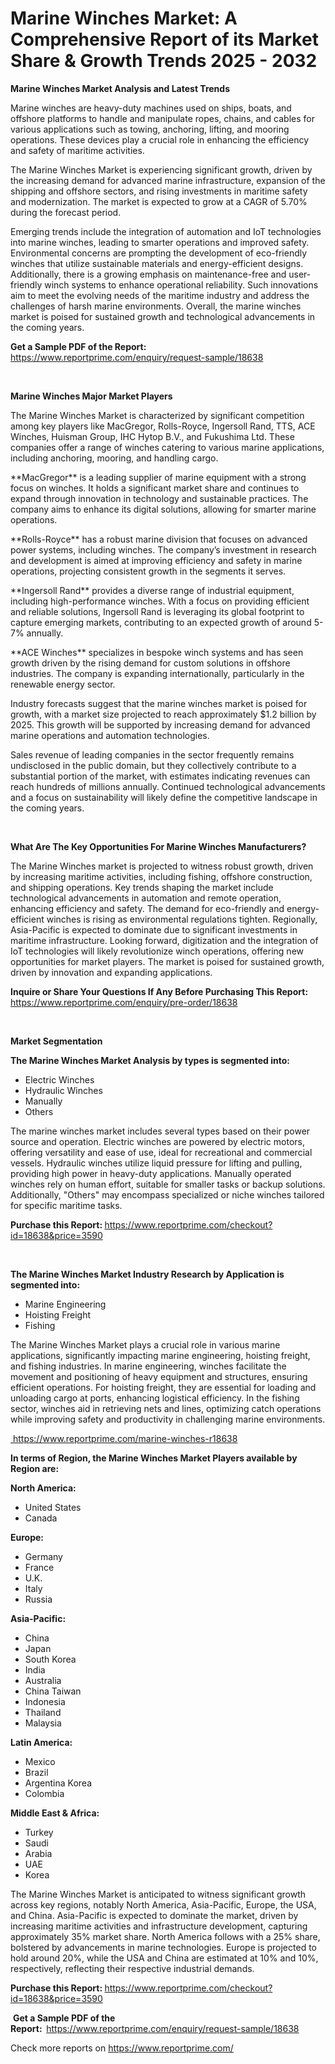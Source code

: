 <p><h1>Marine Winches Market: A Comprehensive Report of its Market Share & Growth Trends 2025 - 2032</h1></p><p><strong>Marine Winches Market Analysis and Latest Trends</strong></p>
<p><p>Marine winches are heavy-duty machines used on ships, boats, and offshore platforms to handle and manipulate ropes, chains, and cables for various applications such as towing, anchoring, lifting, and mooring operations. These devices play a crucial role in enhancing the efficiency and safety of maritime activities.</p><p>The Marine Winches Market is experiencing significant growth, driven by the increasing demand for advanced marine infrastructure, expansion of the shipping and offshore sectors, and rising investments in maritime safety and modernization. The market is expected to grow at a CAGR of 5.70% during the forecast period. </p><p>Emerging trends include the integration of automation and IoT technologies into marine winches, leading to smarter operations and improved safety. Environmental concerns are prompting the development of eco-friendly winches that utilize sustainable materials and energy-efficient designs. Additionally, there is a growing emphasis on maintenance-free and user-friendly winch systems to enhance operational reliability. Such innovations aim to meet the evolving needs of the maritime industry and address the challenges of harsh marine environments. Overall, the marine winches market is poised for sustained growth and technological advancements in the coming years.</p></p>
<p><strong>Get a Sample PDF of the Report:&nbsp;</strong> <a href="https://www.reportprime.com/enquiry/request-sample/18638?utm_campaign=3326&utm_medium=2&utm_source=Github&utm_content=ia&utm_term=19032025&utm_id=marine-winches">https://www.reportprime.com/enquiry/request-sample/18638</a></p>
<p>&nbsp;</p>
<p><strong>Marine Winches Major Market Players</strong></p>
<p><p>The Marine Winches Market is characterized by significant competition among key players like MacGregor, Rolls-Royce, Ingersoll Rand, TTS, ACE Winches, Huisman Group, IHC Hytop B.V., and Fukushima Ltd. These companies offer a range of winches catering to various marine applications, including anchoring, mooring, and handling cargo.</p><p>**MacGregor** is a leading supplier of marine equipment with a strong focus on winches. It holds a significant market share and continues to expand through innovation in technology and sustainable practices. The company aims to enhance its digital solutions, allowing for smarter marine operations. </p><p>**Rolls-Royce** has a robust marine division that focuses on advanced power systems, including winches. The company’s investment in research and development is aimed at improving efficiency and safety in marine operations, projecting consistent growth in the segments it serves.</p><p>**Ingersoll Rand** provides a diverse range of industrial equipment, including high-performance winches. With a focus on providing efficient and reliable solutions, Ingersoll Rand is leveraging its global footprint to capture emerging markets, contributing to an expected growth of around 5-7% annually.</p><p>**ACE Winches** specializes in bespoke winch systems and has seen growth driven by the rising demand for custom solutions in offshore industries. The company is expanding internationally, particularly in the renewable energy sector.</p><p>Industry forecasts suggest that the marine winches market is poised for growth, with a market size projected to reach approximately $1.2 billion by 2025. This growth will be supported by increasing demand for advanced marine operations and automation technologies.</p><p>Sales revenue of leading companies in the sector frequently remains undisclosed in the public domain, but they collectively contribute to a substantial portion of the market, with estimates indicating revenues can reach hundreds of millions annually. Continued technological advancements and a focus on sustainability will likely define the competitive landscape in the coming years.</p></p>
<p>&nbsp;</p>
<p><strong>What Are The Key Opportunities For Marine Winches Manufacturers?</strong></p>
<p><p>The Marine Winches market is projected to witness robust growth, driven by increasing maritime activities, including fishing, offshore construction, and shipping operations. Key trends shaping the market include technological advancements in automation and remote operation, enhancing efficiency and safety. The demand for eco-friendly and energy-efficient winches is rising as environmental regulations tighten. Regionally, Asia-Pacific is expected to dominate due to significant investments in maritime infrastructure. Looking forward, digitization and the integration of IoT technologies will likely revolutionize winch operations, offering new opportunities for market players. The market is poised for sustained growth, driven by innovation and expanding applications.</p></p>
<p><strong>Inquire or Share Your Questions If Any Before Purchasing This Report:</strong> <a href="https://www.reportprime.com/enquiry/pre-order/18638?utm_campaign=3326&utm_medium=2&utm_source=Github&utm_content=ia&utm_term=19032025&utm_id=marine-winches">https://www.reportprime.com/enquiry/pre-order/18638</a></p>
<p>&nbsp;</p>
<p><strong>Market Segmentation</strong></p>
<p><strong>The Marine Winches Market Analysis by types is segmented into:</strong></p>
<p><ul><li>Electric Winches</li><li>Hydraulic Winches</li><li>Manually</li><li>Others</li></ul></p>
<p><p>The marine winches market includes several types based on their power source and operation. Electric winches are powered by electric motors, offering versatility and ease of use, ideal for recreational and commercial vessels. Hydraulic winches utilize liquid pressure for lifting and pulling, providing high power in heavy-duty applications. Manually operated winches rely on human effort, suitable for smaller tasks or backup solutions. Additionally, "Others" may encompass specialized or niche winches tailored for specific maritime tasks.</p></p>
<p><strong>Purchase this Report:&nbsp;</strong><a href="https://www.reportprime.com/checkout?id=18638&price=3590&utm_campaign=3326&utm_medium=2&utm_source=Github&utm_content=ia&utm_term=19032025&utm_id=marine-winches">https://www.reportprime.com/checkout?id=18638&price=3590</a></p>
<p>&nbsp;</p>
<p><strong>The Marine Winches Market Industry Research by Application is segmented into:</strong></p>
<p><ul><li>Marine Engineering</li><li>Hoisting Freight</li><li>Fishing</li></ul></p>
<p><p>The Marine Winches Market plays a crucial role in various marine applications, significantly impacting marine engineering, hoisting freight, and fishing industries. In marine engineering, winches facilitate the movement and positioning of heavy equipment and structures, ensuring efficient operations. For hoisting freight, they are essential for loading and unloading cargo at ports, enhancing logistical efficiency. In the fishing sector, winches aid in retrieving nets and lines, optimizing catch operations while improving safety and productivity in challenging marine environments.</p></p>
<p><a href="https://www.reportprime.com/marine-winches-r18638?utm_campaign=3326&utm_medium=2&utm_source=Github&utm_content=ia&utm_term=19032025&utm_id=marine-winches">&nbsp;https://www.reportprime.com/marine-winches-r18638</a></p>
<p><strong>In terms of Region, the Marine Winches Market Players available by Region are:</strong></p>
<p>
    <p> <strong> North America: </strong>
        <ul>
            <li>United States</li>
            <li>Canada</li>
        </ul>
        </p> 
    <p> <strong> Europe: </strong>
        <ul>
            <li>Germany</li>
            <li>France</li>
            <li>U.K.</li>
            <li>Italy</li>
            <li>Russia</li>
        </ul>
        </p> 
    <p> <strong> Asia-Pacific: </strong>
        <ul>
            <li>China</li>
            <li>Japan</li>
            <li>South Korea</li>
            <li>India</li>
            <li>Australia</li>
            <li>China Taiwan</li>
            <li>Indonesia</li>
            <li>Thailand</li>
            <li>Malaysia</li>
        </ul>
        </p> 
    <p> <strong> Latin America: </strong>
        <ul>
            <li>Mexico</li>
            <li>Brazil</li>
            <li>Argentina Korea</li>
            <li>Colombia</li>
        </ul>
        </p> 
    <p> <strong> Middle East & Africa: </strong>
        <ul>
            <li>Turkey</li>
            <li>Saudi</li>
            <li>Arabia</li>
            <li>UAE</li>
            <li>Korea</li>
        </ul>
    </p>
    </p>
<p><p>The Marine Winches Market is anticipated to witness significant growth across key regions, notably North America, Asia-Pacific, Europe, the USA, and China. Asia-Pacific is expected to dominate the market, driven by increasing maritime activities and infrastructure development, capturing approximately 35% market share. North America follows with a 25% share, bolstered by advancements in marine technologies. Europe is projected to hold around 20%, while the USA and China are estimated at 10% and 10%, respectively, reflecting their respective industrial demands.</p></p>
<p><strong>Purchase this Report: </strong><a href="https://www.reportprime.com/checkout?id=18638&price=3590&utm_campaign=3326&utm_medium=2&utm_source=Github&utm_content=ia&utm_term=19032025&utm_id=marine-winches">https://www.reportprime.com/checkout?id=18638&price=3590</a></p>
<p>&nbsp;<strong>Get a Sample PDF of the Report:&nbsp;&nbsp;</strong><a href="https://www.reportprime.com/enquiry/request-sample/18638?utm_campaign=3326&utm_medium=2&utm_source=Github&utm_content=ia&utm_term=19032025&utm_id=marine-winches">https://www.reportprime.com/enquiry/request-sample/18638</a></p>
<p><strong></strong></p>
<p>Check more reports on <a href="https://www.reportprime.com/?utm_campaign=3326&utm_medium=2&utm_source=Github&utm_content=ia&utm_term=19032025&utm_id=marine-winches">https://www.reportprime.com/</a></p>